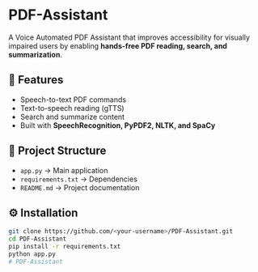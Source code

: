 # PDF-Assistant

A Voice Automated PDF Assistant that improves accessibility for visually impaired users by enabling **hands-free PDF reading, search, and summarization**.  

## 🚀 Features
- Speech-to-text PDF commands  
- Text-to-speech reading (gTTS)  
- Search and summarize content  
- Built with **SpeechRecognition, PyPDF2, NLTK, and SpaCy**

## 📂 Project Structure
- `app.py` → Main application  
- `requirements.txt` → Dependencies  
- `README.md` → Project documentation  

## ⚙️ Installation
```bash
git clone https://github.com/<your-username>/PDF-Assistant.git
cd PDF-Assistant
pip install -r requirements.txt
python app.py
# PDF-Assistant
